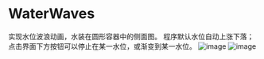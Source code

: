 # WaterWaves
实现水位波浪动画，水装在圆形容器中的侧面图。
程序默认水位自动上涨下落；
点击界面下方按钮可以停止在某一水位，或渐变到某一水位。
![image](https://github.com/YangBen/WaterWaves/blob/master/demo1.png)
![image](https://github.com/YangBen/WaterWaves/blob/master/demo2.png)
